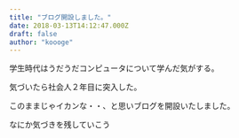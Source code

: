 ```yaml
---
title: "ブログ開設しました。"
date: 2018-03-13T14:12:47.000Z
draft: false
author: "koooge"
---
```


学生時代はうだうだコンピュータについて学んだ気がする。

気づいたら社会人２年目に突入した。

このままじゃイカンな・・、と思いブログを開設いたしました。

なにか気づきを残していこう
